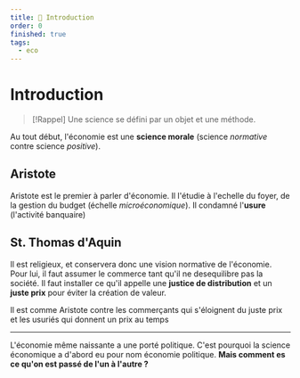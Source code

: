 ```yaml
---
title: 📗 Introduction
order: 0
finished: true
tags:
  - eco
---
```


# Introduction

> [!Rappel]
> Une science se défini par un objet et une méthode.

Au tout début, l'économie est une **science morale** (science *normative* contre science *positive*).

## Aristote

Aristote est le premier à parler d'économie. Il l'étudie à l'echelle du foyer, de la gestion du budget (échelle *microéconomique*). Il condamné l'**usure** (l'activité banquaire)

## St. Thomas d'Aquin

Il est religieux, et conservera donc une vision normative de l'économie. Pour lui, il faut assumer le commerce tant qu'il ne desequilibre pas la société. Il faut installer ce qu'il appelle une **justice de distribution** et un **juste prix** pour éviter la création de valeur.

Il est comme Aristote contre les commerçants qui s'éloignent du juste prix et les usuriés qui donnent un prix au temps

---

L'économie même naissante a une porté politique. C'est pourquoi la science économique a d'abord eu pour nom économie politique. **Mais comment es ce qu'on est passé de l'un à l'autre ?**
